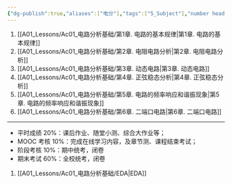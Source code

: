 ```yaml
---
{"dg-publish":true,"aliases":["电分"],"tags":["5_Subject"],"number headings":"auto, first-level 1, max 6, A.1.","Created-Date":"2023-08-13 10:17:37","Modified-Date":"2024-04-18 11:53:20","permalink":"/A01_Lessons/Ac01_电路分析基础/电路分析基础/","dgPassFrontmatter":true}
---
```




1. [[A01_Lessons/Ac01_电路分析基础/第1章. 电路的基本规律\|第1章. 电路的基本规律]]
2. [[A01_Lessons/Ac01_电路分析基础/第2章. 电阻电路分析\|第2章. 电阻电路分析]]
3. [[A01_Lessons/Ac01_电路分析基础/第3章. 动态电路\|第3章. 动态电路]]
4. [[A01_Lessons/Ac01_电路分析基础/第4章. 正弦稳态分析\|第4章. 正弦稳态分析]]
5. [[A01_Lessons/Ac01_电路分析基础/第5章. 电路的频率响应和谐振现象\|第5章. 电路的频率响应和谐振现象]]
6. [[A01_Lessons/Ac01_电路分析基础/第6章. 二端口电路\|第6章. 二端口电路]]



---

- 平时成绩 20%：课后作业、随堂小测、综合大作业等；
- MOOC 考核 10%：完成在线学习内容，及章节测、课程结束考试；
- 阶段考核 10%：期中统考，闭卷
- 期末考试 60%：全校统考，闭卷


1. [[A01_Lessons/Ac01_电路分析基础/EDA\|EDA]]



